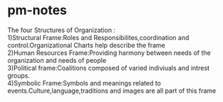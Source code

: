 # pm-notes
The four Structures of Organization :<br>
1)Structural Frame:Roles and Responsibilites,coordination and control.Organizational Charts help describe the frame<br>
2)Human Resources Frame:Providing harmony between needs of the organization and needs of people<br>
3)Political frame:Coalitions  composed of varied indiviuals and intrest groups.<br>
4)Symbolic Frame:Symbols and meanings related to events.Culture,language,traditions  and images are all part of this frame<br>
